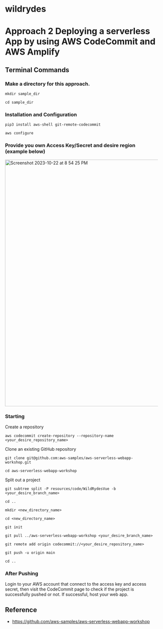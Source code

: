 # wildrydes

# Approach 2 Deploying a serverless App by using AWS CodeCommit and AWS Amplify

## Terminal Commands

### Make a directory for this approach.

```
mkdir sample_dir
```

```
cd sample_dir
```

### Installation and Configuration

```
pip3 install aws-shell git-remote-codecommit
```

```
aws configure
```

### Provide you own Access Key/Secret and desire region (example below)

<img width="810" alt="Screenshot 2023-10-22 at 8 54 25 PM" src="https://github.com/XingzheZhao/cmpe272-hw4/assets/98489037/2549f29d-9279-46e6-941a-683617223222">

### Starting

Create a repository

```
aws codecommit create-repository --repository-name <your_desire_repository_name>
```

Clone an existing GitHub repository

```
git clone git@github.com:aws-samples/aws-serverless-webapp-workshop.git
```

```    
cd aws-serverless-webapp-workshop
```

Split out a project

```
git subtree split -P resources/code/WildRydesVue -b <your_desire_branch_name>
```

```
cd ..
```

```
mkdir <new_directory_name>
```

```
cd <new_directory_name>
```

```
git init
```

```
git pull ../aws-serverless-webapp-workshop <your_desire_branch_name>
```

```
git remote add origin codecommit://<your_desire_repository_name>
```

```
git push -u origin main
```

```
cd ..
```

### After Pushing
Login to your AWS account that connect to the access key and access secret, then visit the CodeCommit page to check if the project is successfully pushed or not. If successful, host your web app.

## Reference

- https://github.com/aws-samples/aws-serverless-webapp-workshop
